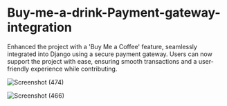 # Buy-me-a-drink-Payment-gateway-integration
Enhanced the project with a 'Buy Me a Coffee' feature, seamlessly integrated into Django using a secure payment gateway. Users can now support the project with ease, ensuring smooth transactions and a user-friendly experience while contributing.

![Screenshot (474)](https://github.com/ritik-sri/Buy-me-a-drink-Payment-gateway-integration/assets/96912105/129b3cb9-f401-404a-9adb-1103f5477f3f)

![Screenshot (466)](https://github.com/ritik-sri/Buy-me-a-drink-Payment-gateway-integration/assets/96912105/c15fab30-393e-4701-aa4d-d26b5602002f)
